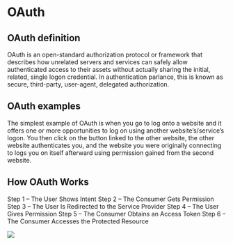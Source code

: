 # OAuth

## OAuth definition
OAuth is an open-standard authorization protocol or framework that describes how unrelated servers and services can safely allow authenticated access to their assets without actually sharing the initial, related, single logon credential. In authentication parlance, this is known as secure, third-party, user-agent, delegated authorization.


## OAuth examples
The simplest example of OAuth is when you go to log onto a website and it offers one or more opportunities to log on using another website’s/service’s logon. You then click on the button linked to the other website, the other website authenticates you, and the website you were originally connecting to logs you on itself afterward using permission gained from the second website.

## How OAuth Works

Step 1 – The User Shows Intent
Step 2 – The Consumer Gets Permission
Step 3 – The User Is Redirected to the Service Provider
Step 4 – The User Gives Permission
Step 5 – The Consumer Obtains an Access Token
Step 6 – The Consumer Accesses the Protected Resource


![](https://goteleport.com/blog/images/2020/everything-you-need-to-know-about-oauth-header.png)